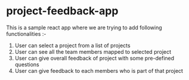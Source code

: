 # project-feedback-app

This is a sample react app where we are trying to add following functionalities :-  
  1) User can select a project from a list of projects  
  2) User can see all the team members mapped to selected project  
  3) User can give overall feedback of project with some pre-defined questions  
  4) User can give feedback to each members who is part of that project  
